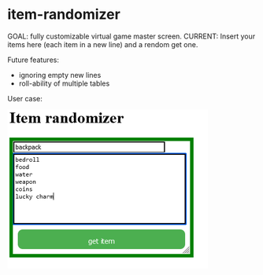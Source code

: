 # item-randomizer
GOAL:  fully customizable virtual game master screen.
CURRENT: Insert your items here (each item in a new line) and a rendom get one.

Future features:
  - ignoring empty new lines
  - roll-ability of multiple tables

User case:

 ![image](image.png)